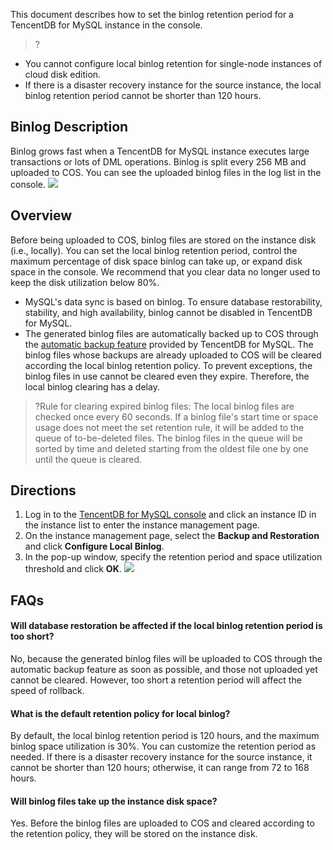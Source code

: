 This document describes how to set the binlog retention period for a TencentDB for MySQL instance in the console.
>?
- You cannot configure local binlog retention for single-node instances of cloud disk edition.
- If there is a disaster recovery instance for the source instance, the local binlog retention period cannot be shorter than 120 hours. 

## Binlog Description
Binlog grows fast when a TencentDB for MySQL instance executes large transactions or lots of DML operations. Binlog is split every 256 MB and uploaded to COS. You can see the uploaded binlog files in the log list in the console.
![](https://main.qcloudimg.com/raw/bcf3d0d2ac291ccebbcfebea05fd11f1.png)

## Overview
Before being uploaded to COS, binlog files are stored on the instance disk (i.e., locally). You can set the local binlog retention period, control the maximum percentage of disk space binlog can take up, or expand disk space in the console. We recommend that you clear data no longer used to keep the disk utilization below 80%.
- MySQL's data sync is based on binlog. To ensure database restorability, stability, and high availability, binlog cannot be disabled in TencentDB for MySQL.
- The generated binlog files are automatically backed up to COS through the [automatic backup feature](https://intl.cloud.tencent.com/document/product/236/37796) provided by TencentDB for MySQL. The binlog files whose backups are already uploaded to COS will be cleared according the local binlog retention policy. To prevent exceptions, the binlog files in use cannot be cleared even they expire. Therefore, the local binlog clearing has a delay.
>?Rule for clearing expired binlog files:
>The local binlog files are checked once every 60 seconds. If a binlog file's start time or space usage does not meet the set retention rule, it will be added to the queue of to-be-deleted files. The binlog files in the queue will be sorted by time and deleted starting from the oldest file one by one until the queue is cleared.

## Directions
1. Log in to the [TencentDB for MySQL console](https://console.cloud.tencent.com/cdb) and click an instance ID in the instance list to enter the instance management page.
2. On the instance management page, select the **Backup and Restoration** and click **Configure Local Binlog**.
3. In the pop-up window, specify the retention period and space utilization threshold and click **OK**.
![](https://staticintl.cloudcachetci.com/yehe/backend-news/e5xL948_37.png)

## FAQs
#### Will database restoration be affected if the local binlog retention period is too short?
No, because the generated binlog files will be uploaded to COS through the automatic backup feature as soon as possible, and those not uploaded yet cannot be cleared. However, too short a retention period will affect the speed of rollback.

#### What is the default retention policy for local binlog?
By default, the local binlog retention period is 120 hours, and the maximum binlog space utilization is 30%. You can customize the retention period as needed. If there is a disaster recovery instance for the source instance, it cannot be shorter than 120 hours; otherwise, it can range from 72 to 168 hours.

#### Will binlog files take up the instance disk space?
Yes. Before the binlog files are uploaded to COS and cleared according to the retention policy, they will be stored on the instance disk.
